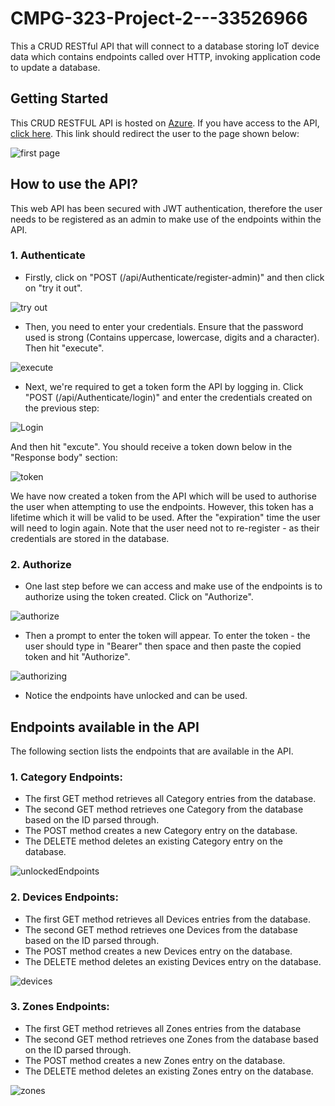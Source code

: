 # CMPG-323-Project-2---33526966
This a CRUD RESTful API that will connect to a database storing IoT device data which contains endpoints called over HTTP, invoking application code to update a database. 

## Getting Started
This CRUD RESTFUL API is hosted on [Azure](https://azure.com). If you have access to the API, [click here](https://apiproject2.azurewebsites.net/swagger/index.html). This link should redirect the user to the page shown below:

![first page](https://user-images.githubusercontent.com/81962930/189060433-2b80bb10-3c58-423d-bc56-3a273d9baa49.PNG)

## How to use the API?
This web API has been secured with JWT authentication, therefore the user needs to be registered as an admin to make use of the endpoints within the API. 

### 1. Authenticate
* Firstly, click on "POST (/api/Authenticate/register-admin)" and then click on "try it out".

![try out](https://user-images.githubusercontent.com/81962930/189084375-17fcc5aa-8fcc-4db7-84c1-8b81b3a4564c.PNG)

* Then, you need to enter your credentials. Ensure that the password used is strong (Contains uppercase, lowercase, digits and a character). Then hit "execute".

![execute](https://user-images.githubusercontent.com/81962930/189084740-6a69865c-3a32-4afc-a6af-51702244ebf3.PNG)

* Next, we're required to get a token form the API by logging in. Click "POST (/api/Authenticate/login)" and enter the credentials created on the previous step:

![Login](https://user-images.githubusercontent.com/81962930/189087868-76fa582d-f996-4d0a-97e1-cf83b17bcefa.PNG)

And then hit "excute". You should receive a token down below in the "Response body" section:

![token](https://user-images.githubusercontent.com/81962930/189086634-fe29449c-1e7b-4b24-b43a-e01cc71f57fa.PNG)

We have now created a token from the API which will be used to authorise the user when attempting to use the endpoints. However, this token has a lifetime which it will be valid to be used. After the "expiration" time the user will need to login again. Note that the user need not to re-register - as their credentials are stored in the database.

### 2. Authorize
* One last step before we can access and make use of the endpoints is to authorize using the token created. Click on "Authorize".

![authorize](https://user-images.githubusercontent.com/81962930/189092651-7ff63cc5-3bf1-4dca-899d-56e5abe68b3b.PNG)

* Then a prompt to enter the token will appear. To enter the token - the user should type in "Bearer" then space and then paste the copied token and hit "Authorize".

![authorizing](https://user-images.githubusercontent.com/81962930/189093041-b45fe5a5-8d29-4014-b6d1-8415c6294cdc.PNG)

* Notice the endpoints have unlocked and can be used.

## Endpoints available in the API
The following section lists the endpoints that are available in the API. 

### 1. Category Endpoints:
* The first GET method retrieves all Category entries from the database.
* The second GET method retrieves one Category from the database based on the ID parsed through.
* The POST method creates a new Category entry on the database.
* The DELETE method deletes an existing Category entry on the database.

![unlockedEndpoints](https://user-images.githubusercontent.com/81962930/189093311-d487b04c-8ff6-4a59-a684-a3f78f023af9.PNG)

### 2. Devices Endpoints:
* The first GET method retrieves all Devices entries from the database.
* The second GET method retrieves one Devices from the database based on the ID parsed through.
* The POST method creates a new Devices entry on the database.
* The DELETE method deletes an existing Devices entry on the database.

![devices](https://user-images.githubusercontent.com/81962930/189098624-45a682da-4f28-4eaa-a449-5a1a374e57c6.PNG)

### 3. Zones Endpoints:
* The first GET method retrieves all Zones entries from the database
* The second GET method retrieves one Zones from the database based on the ID parsed through.
* The POST method creates a new Zones entry on the database.
* The DELETE method deletes an existing Zones entry on the database.

![zones](https://user-images.githubusercontent.com/81962930/189098559-a276f247-a22d-4ab7-b6d0-89b96fa86864.PNG)
